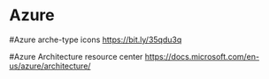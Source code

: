 # Azure

#Azure arche-type icons 
https://bit.ly/35qdu3q

#Azure Architecture resource center
https://docs.microsoft.com/en-us/azure/architecture/
